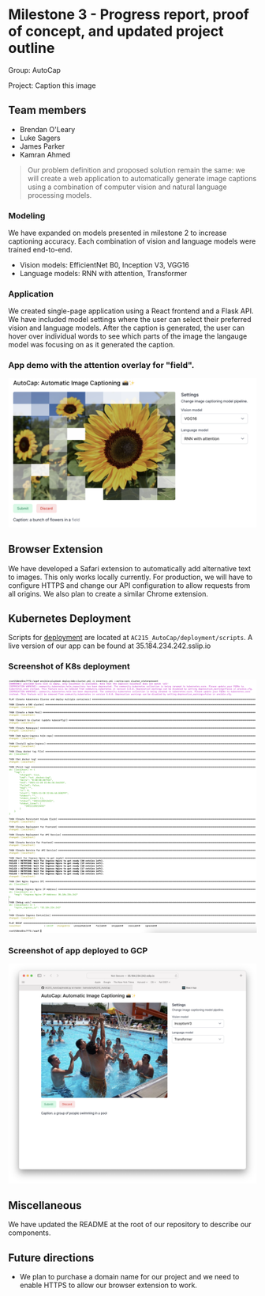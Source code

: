 # Milestone 3 - Progress report, proof of concept, and updated project outline
Group: AutoCap

Project: Caption this image

## Team members
- Brendan O'Leary
- Luke Sagers
- James Parker
- Kamran Ahmed

> Our problem definition and proposed solution remain the same: we will create a web application to automatically generate image captions using a combination of computer vision and natural language processing models.

### Modeling
We have expanded on models presented in milestone 2 to increase captioning accuracy. Each combination of vision and language models were trained end-to-end.
- Vision models: EfficientNet B0, Inception V3, VGG16
- Language models: RNN with attention, Transformer

### Application
We created single-page application using a React frontend and a Flask API. We have included model settings where the user can select their preferred vision and language models. After the caption is generated, the user can hover over individual words to see which parts of the image the langauge model was focusing on as it generated the caption.

### App demo with the attention overlay for "field".
![](assets/app_with_attention_overlay.png)

## Browser Extension
We have developed a Safari extension to automatically add alternative text to images. This only works locally currently. For production, we will have to configure HTTPS and change our API configuration to allow requests from all origins. We also plan to create a similar Chrome extension.

## Kubernetes Deployment
Scripts for [deployment](https://github.com/kamodulin/AC215_AutoCap/tree/master/deployment) are located at `AC215_AutoCap/deployment/scripts`. A live version of our app can be found at 35.184.234.242.sslip.io

### Screenshot of K8s deployment
![](assets/k8s_terminal.png)

### Screenshot of app deployed to GCP
![](assets/k8s_app.png)

## Miscellaneous
We have updated the README at the root of our repository to describe our components.

## Future directions
- We plan to purchase a domain name for our project and we need to enable HTTPS to allow our browser extension to work.